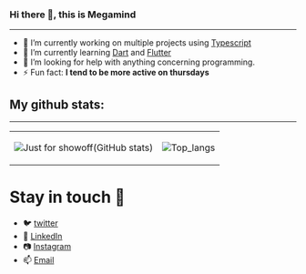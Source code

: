 ### Hi there 👋, this is Megamind

<hr>
 
- 🔭 I’m currently working on multiple projects using [Typescript](https://www.typescriptlang.org/)
- 🌱 I’m currently learning [Dart](https://dart.dev/) and [Flutter](https://flutter.dev/)
- 🤔 I’m looking for help with anything concerning programming.
- ⚡ Fun fact: <strong>I tend to be more active on thursdays</strong>

## My github stats:

<hr>

<table> 
<tr>
<td>

![Just for showoff(GitHub stats)](https://github-readme-stats.vercel.app/api?username=chingaloEric&show_icons=true&theme=blueberry&count_private=true&hide_rank=false)

</td>
<td>

![Top_langs](https://github-readme-stats.vercel.app/api/top-langs/?username=chingaloEric&langs_count=6&theme=blueberry)

</td>
</tr>
</table>

# Stay in touch 💬

- 🐦 [twitter](https://twitter.com/ericchingalo)
- 👔 [LinkedIn](https://www.linkedin.com/in/eric-chingalo-711630185/)
- 📷 [Instagram](https://www.instagram.com/ericchingalo/)
- 📫 [Email](mailto:echingalo@gmail.com)
